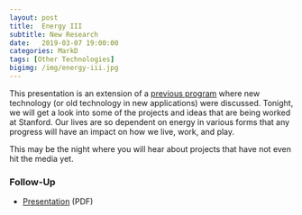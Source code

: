 ```yaml
---
layout: post
title:  Energy III
subtitle: New Research
date:   2019-03-07 19:00:00
categories: MarkD
tags: [Other Technologies]
bigimg: /img/energy-iii.jpg
---
```


This presentation is an extension of a [previous program](http://bigideasforum.info/2018/09/06/energy-2/) where new technology (or old technology in new applications) were discussed. Tonight, we will get a look into some of the projects and ideas that are being worked at Stanford. Our lives are so dependent on energy in various forms that any progress will have an impact on how we live, work, and play.

This may be the night where you will hear about projects that have not even hit the media yet.

### Follow-Up

* [Presentation](/assets/present/2019/energy-iii.pdf) (PDF)
